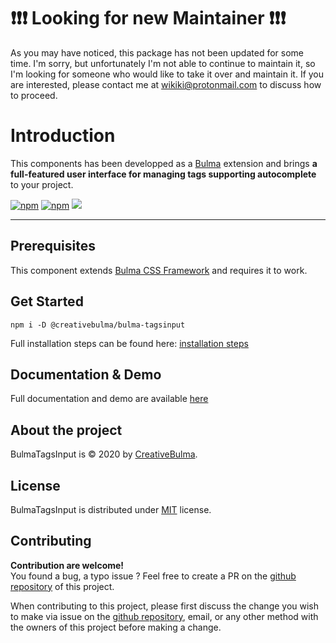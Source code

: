 # :exclamation::exclamation::exclamation: Looking for new Maintainer :exclamation::exclamation::exclamation:
As you may have noticed, this package has not been updated for some time. I'm sorry, but unfortunately I'm not able to continue to maintain it, so I'm looking for someone who would like to take it over and maintain it. If you are interested, please contact me at wikiki@protonmail.com to discuss how to proceed.

# Introduction
This components has been developped as a [Bulma](https://bulma.io) extension and brings **a full-featured user interface for managing tags  supporting autocomplete** to your project.

[![npm](https://img.shields.io/npm/v/@creativebulma/bulma-tagsinput.svg)](https://www.npmjs.com/package/@creativebulma/bulma-tagsinput)
[![npm](https://img.shields.io/npm/dm/@creativebulma/bulma-tagsinput.svg)](https://www.npmjs.com/package/@creativebulma/bulma-tagsinput)
[![](https://data.jsdelivr.com/v1/package/npm/@creativebulma/bulma-tagsinput/badge)](https://www.jsdelivr.com/package/npm/@creativebulma/bulma-tagsinput)

---

## Prerequisites
This component extends [Bulma CSS Framework](https://bulma.io) and requires it to work.

## Get Started
```shell
npm i -D @creativebulma/bulma-tagsinput
```
Full installation steps can be found here: [installation steps](https://bulma-tagsinput.netlify.app/get-started)

## Documentation & Demo
Full documentation and demo are available [here](https://bulma-tagsinput.netlify.app)

## About the project
BulmaTagsInput is © 2020 by [CreativeBulma](https://github.com/CreativeBulma).

## License
BulmaTagsInput is distributed under [MIT](https://github.com/CreativeBulma/bulma-tagsinput/blob/master/LICENSE) license.

## Contributing
**Contribution are welcome!**  
You found a bug, a typo issue ? Feel free to create a PR on the [github repository](https://github.com/CreativeBulma/bulma-tagsinput/) of this project.

When contributing to this project, please first discuss the change you wish to make via issue on the [github repository](https://github.com/CreativeBulma/bulma-tagsinput/issues), email, or any other method with the owners of this project before making a change.
